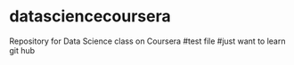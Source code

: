 # datasciencecoursera
Repository for Data Science class on Coursera
#test file
#just want to learn git hub
